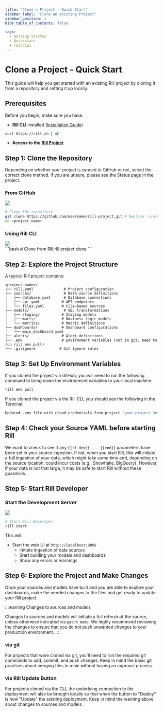 ```yaml
---
title: "Clone a Project - Quick Start"
sidebar_label: "Clone an existing Project"
sidebar_position: 3
hide_table_of_contents: false

tags:
  - Getting Started
  - Quickstart
  - Tutorial
---
```


# Clone a Project - Quick Start

This guide will help you get started with an existing Rill project by cloning it from a repository and setting it up locally.

## Prerequisites

Before you begin, make sure you have:

- **Rill CLI** installed ([Installation Guide](/get-started/install))
```bash
curl https://rill.sh | sh
```
- **Access to the [Rill Project](https://ui.rilldata.com/)** 


## Step 1: Clone the Repository
Depending on whether your project is synced to GitHub or not, select the correct clone method. If you are unsure, please see the Status page in the project.

### From GitHub
<img src = '/img/tutorials/rill-advanced/github-pushed-changes.png' class='rounded-gif' />
<br />

```bash
# Clone the repository
git clone https://github.com/username/rill-project.git # Replace 'username' and 'rill-project' with your actual URL
cd <project-name>
```

### Using Rill CLI

<img src = '/img/tutorials/rill-advanced/status.png' class='rounded-gif' />
<br />
```bash
# Clone from Rill
rill project clone <project-name>
```

## Step 2: Explore the Project Structure

A typical Rill project contains:

```
<project-name>/
├── rill.yaml              # Project configuration
├── sources/               # Data source definitions
│   ├── database.yaml      # Database connections
│   ├── api.yaml          # API endpoints
│   └── files.yaml        # File-based sources
├── models/                # SQL transformations
│   ├── staging/          # Staging models
│   ├── marts/            # Business logic models
│   └── metrics/          # Metric definitions
├── dashboards/           # Dashboard configurations
│   └── main_dashboard.yaml
├── alerts/               # Alert definitions
├── .env                  # Environment variables (not in git, need to run rill env pull)
└── .gitignore           # Git ignore rules
```

## Step 3: Set Up Environment Variables

If you cloned the project via GitHub, you will need to run the following command to bring down the environment variables to your local machine.

```bash
rill env pull
```

If you cloned the project via the Rill CLI, you should see the following in the Terminal:
```bash
Updated .env file with cloud credentials from project "your-project-here".
```

## Step 4: Check your Source YAML before starting Rill
We want to check to see if any `{{if dev}} ... {{end}}` parameters have been set in your source ingestion. If not, when you start Rill, this will initiate a full ingestion of your data, which might take some time and, depending on the source location, could incur costs (e.g., Snowflake, BigQuery). However, if your data is not that large, it may be safe to start Rill without these guardrails. 

## Step 5: Start Rill Developer

### Start the Development Server
<img src = '/img/tutorials/quickstart/clone-project.png' class='rounded-gif' />
<br />

```bash
# Start Rill Developer
rill start
```

This will:
- Start the web UI at `http://localhost:9009`
    - Initiate ingestion of data sources 
    - Start building your models and dashboards
    - Show any errors or warnings



## Step 6: Explore the Project and Make Changes

Once your sources and models have built and you are able to explore your dashboards, make the needed changes to the files and get ready to update your Rill project.

:::warning Changes to sources and models

Changes to sources and models will initiate a full refresh of the source, unless otherwise indicated via `patch_mode`. We highly recommend reviewing the changes to ensure that you do not push unwanted changes to your production environment. 
:::

### via git
For projects that were cloned via git, you'll need to run the required git commands to add, commit, and push changes. Keep in mind the basic git practices about merging files to main without having an approval process.


### via Rill Update Button

For projects cloned via the CLI, the underlying connection to the deployment will also be brought locally so that when the button to "Deploy" is now "Update" the existing deployment. Keep in mind the warning above about changes to sources and models. 